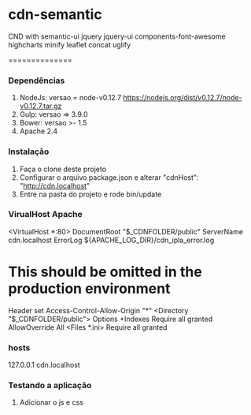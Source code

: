 # cdn-semantic
CND with semantic-ui jquery jquery-ui components-font-awesome highcharts minify leaflet concat uglify        

==============

### Dependências

1. NodeJs: versao = node-v0.12.7 https://nodejs.org/dist/v0.12.7/node-v0.12.7.tar.gz
2. Gulp: versao => 3.9.0
3. Bower: versao >- 1.5
4. Apache 2.4

### Instalação

1. Faça o clone deste projeto
2. Configurar o arquivo package.json e alterar "cdnHost": "http://cdn.localhost"
3. Entre na pasta do projeto e rode bin/update


### VirualHost Apache
<VirtualHost *:80>
   DocumentRoot "$_CDNFOLDER/public"
   ServerName cdn.localhost
   ErrorLog ${APACHE_LOG_DIR}/cdn_ipla_error.log
   # This should be omitted in the production environment
   Header set Access-Control-Allow-Origin "*"
   <Directory "$_CDNFOLDER/public">
        Options +Indexes
        Require all granted
        AllowOverride All
   </Directory>
   <Files *.ini>
        Require all granted
   </Files>
</VirtualHost>

### hosts
127.0.0.1       cdn.localhost


### Testando a aplicação

1. Adicionar o js e css
<link rel="stylesheet" type="text/css" href="http://cdn.localhost/vendor/css/cnd.min.css">
<script src="http://cdn.localhost/vendor/js/cnd.min.js"></script>

